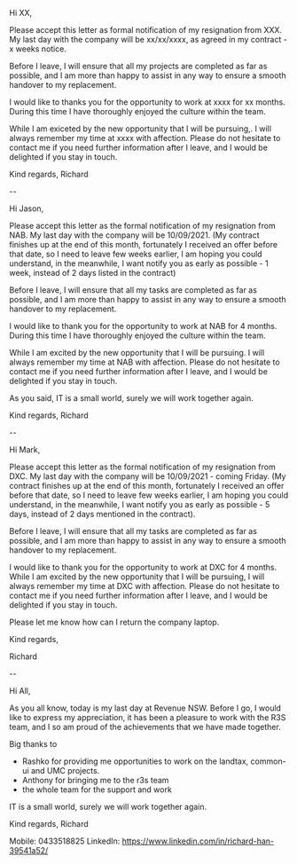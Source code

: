 Hi XX,

Please accept this letter as formal notification of my resignation from XXX. My last day with the company will be xx/xx/xxxx, as agreed in my contract - x weeks notice.

Before I leave, I will ensure that all my projects are completed as far as possible, and I am more than happy to assist in any way to ensure a smooth handover to my replacement.

I would like to thanks you for the opportunity to work at xxxx for xx months. During this time I have thoroughly enjoyed the culture within the team.

While I am exiceted by the new opportunity that I will be pursuing,. I will always remember my time at xxxx with affection. Please do not hesitate to contact me if you need further information after I leave, and I would be delighted if you stay in touch.

Kind regards, 
Richard


--

Hi Jason,

Please accept this letter as the formal notification of my resignation from NAB. My last day with the company will be 10/09/2021. (My contract finishes up at the end of this month, fortunately I received an offer before that date, so I need to leave few weeks earlier, I am hoping you could understand, in the meanwhile, I want notify you as early as possible - 1 week, instead of 2 days listed in the contract)

Before I leave, I will ensure that all my tasks are completed as far as possible, and I am more than happy to assist in any way to ensure a smooth handover to my replacement.

I would like to thank you for the opportunity to work at NAB for 4 months. During this time I have thoroughly enjoyed the culture within the team.

While I am excited by the new opportunity that I will be pursuing. I will always remember my time at NAB with affection. Please do not hesitate to contact me if you need further information after I leave, and I would be delighted if you stay in touch.

As you said, IT is a small world, surely we will work together again.

Kind regards, 
Richard

--


Hi Mark,

Please accept this letter as the formal notification of my resignation from DXC. My last day with the company will be 10/09/2021 - coming Friday. (My contract finishes up at the end of this month, fortunately I received an offer before that date, so I need to leave few weeks earlier, I am hoping you could understand, in the meanwhile, I want notify you as early as possible - 5 days, instead of 2 days mentioned in the contract).

Before I leave, I will ensure that all my tasks are completed as far as possible, and I am more than happy to assist in any way to ensure a smooth handover to my replacement.

I would like to thank you for the opportunity to work at DXC for 4 months. While I am excited by the new opportunity that I will be pursuing, I will always remember my time at DXC with affection. Please do not hesitate to contact me if you need further information after I leave, and I would be delighted if you stay in touch.

Please let me know how can I return the company laptop.

Kind regards, 

Richard


-- 

Hi All,

As you all know, today is my last day at Revenue NSW. Before I go, I would like to express my appreciation, it has been a pleasure to work with the R3S team, and I so am proud of the achievements that we have made together.

Big thanks to 
- Rashko for providing me opportunities to work on the landtax, common-ui and UMC projects.
- Anthony for bringing me to the r3s team
- the whole team for the support and work

IT is a small world, surely we will work together again.

Kind regards, 
Richard

Mobile: 0433518825
LinkedIn: https://www.linkedin.com/in/richard-han-39541a52/
